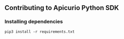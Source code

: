 ## Contributing to Apicurio Python SDK

### Installing dependencies
```
pip3 install -r requirements.txt 
```